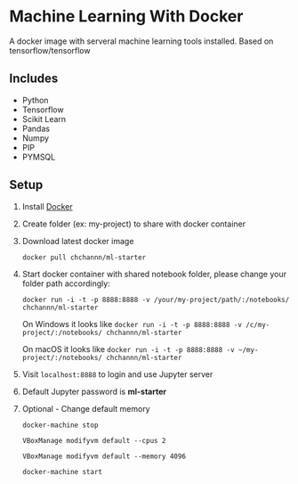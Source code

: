 # Machine Learning With Docker

A docker image with serveral machine learning tools installed. Based on tensorflow/tensorflow

## Includes
* Python
* Tensorflow
* Scikit Learn
* Pandas
* Numpy
* PIP
* PYMSQL

## Setup
1. Install [Docker](http://www.docker.com)
2. Create folder (ex: my-project) to share with docker container
3. Download latest docker image
	
	`docker pull chchannn/ml-starter`
	
4. Start docker container with shared notebook folder, please change your folder path accordingly:

	`docker run -i -t -p 8888:8888 -v /your/my-project/path/:/notebooks/ chchannn/ml-starter`
	
	On Windows it looks like `docker run -i -t -p 8888:8888 -v /c/my-project/:/notebooks/ chchannn/ml-starter`
	
	On macOS it looks like `docker run -i -t -p 8888:8888 -v ~/my-project/:/notebooks/ chchannn/ml-starter`
	
5. Visit  `localhost:8888` to login and use Jupyter server
	
6. Default Jupyter password is **ml-starter**

7. Optional - Change default memory
	
	`docker-machine stop`

	`VBoxManage modifyvm default --cpus 2`

	`VBoxManage modifyvm default --memory 4096`

	`docker-machine start`

